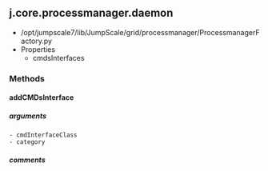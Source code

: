 ## j.core.processmanager.daemon

- /opt/jumpscale7/lib/JumpScale/grid/processmanager/ProcessmanagerFactory.py
- Properties
    - cmdsInterfaces

### Methods

#### addCMDsInterface 
##### arguments

    - cmdInterfaceClass
    - category

##### comments

